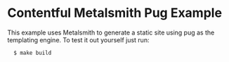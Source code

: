 # Contentful Metalsmith Pug Example

This example uses Metalsmith to generate a static site using pug as the templating engine. To test it out yourself just run:

```
  $ make build
```
